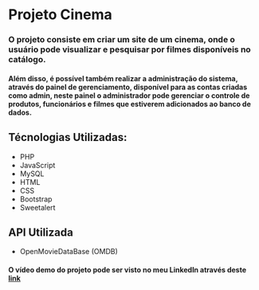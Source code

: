 # Projeto Cinema

### O projeto consiste em criar um site de um cinema, onde o usuário pode visualizar e pesquisar por filmes disponíveis no catálogo.
#### Além disso, é possível também realizar a administração do sistema, através do painel de gerenciamento, disponível para as contas criadas como admin, neste painel o administrador pode gerenciar o controle de produtos, funcionários e filmes que estiverem adicionados ao banco de dados.

## Técnologias Utilizadas:

* PHP
* JavaScript
* MySQL
* HTML
* CSS
* Bootstrap
* Sweetalert

## API Utilizada

* OpenMovieDataBase (OMDB) 

#### O vídeo demo do projeto pode ser visto no meu LinkedIn através deste <a>[link](https://www.linkedin.com/feed/update/urn:li:activity:7079488837160173568/)</a>
